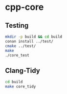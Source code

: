 # cpp-core

## Testing

```sh
mkdir -p build && cd build
conan install ../test/
cmake ../test/
make
./core_test
```

## Clang-Tidy

```sh
cd build
make core_tidy
```
